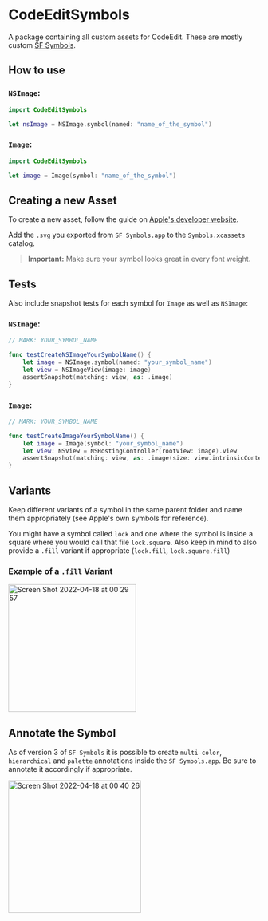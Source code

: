 # CodeEditSymbols

A package containing all custom assets for CodeEdit. These are mostly custom [SF Symbols](https://developer.apple.com/design/human-interface-guidelines/sf-symbols/overview/#creating-custom-symbols).

## How to use

### `NSImage`:

```swift
import CodeEditSymbols

let nsImage = NSImage.symbol(named: "name_of_the_symbol")
```

### `Image`:

```swift
import CodeEditSymbols

let image = Image(symbol: "name_of_the_symbol")
```

## Creating a new Asset

To create a new asset, follow the guide on [Apple's developer website](https://developer.apple.com/documentation/uikit/uiimage/creating_custom_symbol_images_for_your_app).

Add the `.svg` you exported from `SF Symbols.app` to the `Symbols.xcassets` catalog.

> **Important:** Make sure your symbol looks great in every font weight.

## Tests

Also include snapshot tests for each symbol for `Image` as well as `NSImage`:

### `NSImage`:

```swift
// MARK: YOUR_SYMBOL_NAME

func testCreateNSImageYourSymbolName() {
    let image = NSImage.symbol(named: "your_symbol_name")
    let view = NSImageView(image: image)
    assertSnapshot(matching: view, as: .image)
}
```

### `Image`:

```swift
// MARK: YOUR_SYMBOL_NAME

func testCreateImageYourSymbolName() {
    let image = Image(symbol: "your_symbol_name")
    let view: NSView = NSHostingController(rootView: image).view
    assertSnapshot(matching: view, as: .image(size: view.intrinsicContentSize))
}
```

## Variants

Keep different variants of a symbol in the same parent folder and name them appropriately (see Apple's own symbols for reference).

You might have a symbol called `lock` and one where the symbol is inside a square where you would call that file `lock.square`. Also keep in mind to also provide a `.fill` variant if appropriate (`lock.fill`, `lock.square.fill`)

### Example of a `.fill` Variant

<img width="256" alt="Screen Shot 2022-04-18 at 00 29 57" src="https://user-images.githubusercontent.com/9460130/163734754-9eff9671-bb19-46de-92b0-c4c0de27c23b.png">

## Annotate the Symbol

As of version 3 of `SF Symbols` it is possible to create `multi-color`, `hierarchical` and `palette` annotations inside the `SF Symbols.app`. Be sure to annotate it accordingly if appropriate.

<img width="266" alt="Screen Shot 2022-04-18 at 00 40 26" src="https://user-images.githubusercontent.com/9460130/163734926-d4da422a-d7f0-4b93-a05b-3d1700c1b97c.png">
